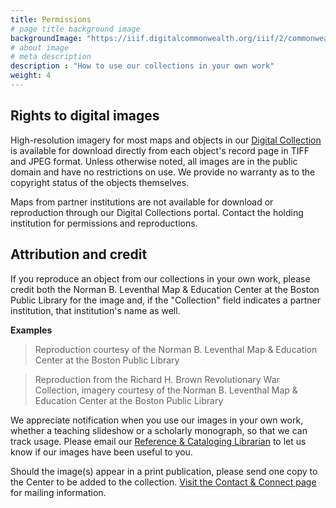 ```yaml
---
title: Permissions
# page title background image
backgroundImage: "https://iiif.digitalcommonwealth.org/iiif/2/commonwealth:wd3765932/1197,2952,7553,3136/1800,/0/default.jpg"
# about image
# meta description
description : "How to use our collections in your own work"
weight: 4
---
```


## Rights to digital images

High-resolution imagery for most maps and objects in our [Digital Collection](/collections/digital-collections) is available for download directly from each object's record page in TIFF and JPEG format. Unless otherwise noted, all images are in the public domain and have no restrictions on use. We provide no warranty as to the copyright status of the objects themselves.

Maps from partner institutions are not available for download or reproduction through our Digital Collections portal. Contact the holding institution for permissions and reproductions.

## Attribution and credit

If you reproduce an object from our collections in your own work, please credit both the Norman B. Leventhal Map & Education Center at the Boston Public Library for the image and, if the "Collection" field indicates a partner institution, that institution's name as well.

**Examples**

> Reproduction courtesy of the Norman B. Leventhal Map & Education Center at the Boston Public Library

> Reproduction from the Richard H. Brown Revolutionary War Collection, imagery courtesy of the Norman B. Leventhal Map & Education Center at the Boston Public Library

We appreciate notification when you use our images in your own work, whether a teaching slideshow or a scholarly monograph, so that we can track usage. Please email our [Reference & Cataloging Librarian](/about/people/lauren-chen/) to let us know if our images have been useful to you.

Should the image(s) appear in a print publication, please send one copy to the Center to be added to the collection. [Visit the Contact & Connect page](/about/contact-connect) for mailing information.
